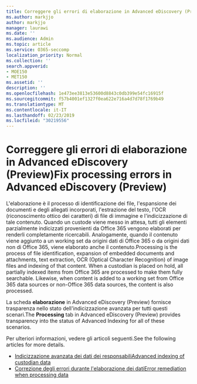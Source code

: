 ```yaml
---
title: Correggere gli errori di elaborazione in Advanced eDiscovery (Preview)
ms.author: markjjo
author: markjjo
manager: laurawi
ms.date: ''
ms.audience: Admin
ms.topic: article
ms.service: O365-seccomp
localization_priority: Normal
ms.collection: ''
search.appverid:
- MOE150
- MET150
ms.assetid: ''
description: ''
ms.openlocfilehash: 1e473ee3813e53600d8843c0db399e54fc16915f
ms.sourcegitcommit: f57b4001ef1327f0ea622e716a4d7d78f1769b49
ms.translationtype: MT
ms.contentlocale: it-IT
ms.lasthandoff: 02/23/2019
ms.locfileid: "30219556"
---
```

# <a name="fix-processing-errors-in-advanced-ediscovery-preview"></a><span data-ttu-id="a96b5-102">Correggere gli errori di elaborazione in Advanced eDiscovery (Preview)</span><span class="sxs-lookup"><span data-stu-id="a96b5-102">Fix processing errors in Advanced eDiscovery (Preview)</span></span>

<span data-ttu-id="a96b5-p101">L'elaborazione è il processo di identificazione dei file, l'espansione dei documenti e degli allegati incorporati, l'estrazione del testo, l'OCR (riconoscimento ottico dei caratteri) di file di immagine e l'indicizzazione di tale contenuto.  Quando un custode viene messo in attesa, tutti gli elementi parzialmente indicizzati provenienti da Office 365 vengono elaborati per renderli completamente ricercabili.  Analogamente, quando il contenuto viene aggiunto a un working set da origini dati di Office 365 o da origini dati non di Office 365, viene elaborato anche il contenuto.</span><span class="sxs-lookup"><span data-stu-id="a96b5-p101">Processing is the process of file identification, expansion of embedded documents and attachments, text extraction, OCR (Optical Character Recognition) of image files and indexing of that content.  When a custodian is placed on hold, all partially indexed items from Office 365 are processed to make them fully searchable.  Likewise, when content is added to a working set from Office 365 data sources or non-Office 365 data sources, the content is also processed.</span></span>

<span data-ttu-id="a96b5-106">La scheda **elaborazione** in Advanced eDiscovery (Preview) fornisce trasparenza nello stato dell'indicizzazione avanzata per tutti questi scenari.</span><span class="sxs-lookup"><span data-stu-id="a96b5-106">The **Processing** tab in Advanced eDiscovery (Preview) provides transparency into the status of Advanced Indexing for all of these scenarios.</span></span>

<span data-ttu-id="a96b5-107">Per ulteriori informazioni, vedere gli articoli seguenti.</span><span class="sxs-lookup"><span data-stu-id="a96b5-107">See the following articles for more details.</span></span>

- [<span data-ttu-id="a96b5-108">Indicizzazione avanzata dei dati dei responsabili</span><span class="sxs-lookup"><span data-stu-id="a96b5-108">Advanced indexing of custodian data</span></span>](indexing-custodian-data.md)
- [<span data-ttu-id="a96b5-109">Correzione degli errori durante l'elaborazione dei dati</span><span class="sxs-lookup"><span data-stu-id="a96b5-109">Error remediation when processing data</span></span>](error-remediation.md)
